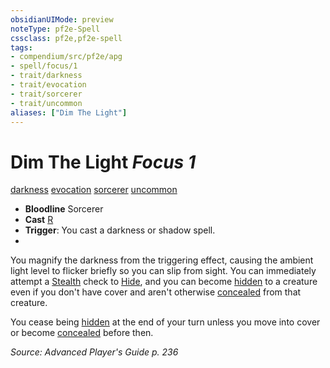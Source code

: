 ```yaml
---
obsidianUIMode: preview
noteType: pf2e-Spell
cssclass: pf2e,pf2e-spell
tags:
- compendium/src/pf2e/apg
- spell/focus/1
- trait/darkness
- trait/evocation
- trait/sorcerer
- trait/uncommon
aliases: ["Dim The Light"]
---
```

# Dim The Light *Focus 1*   
[darkness](rules/traits/darkness.md "Darkness Effect Trait")  [evocation](rules/traits/evocation.md "Evocation School Trait")  [sorcerer](rules/traits/sorcerer.md "Sorcerer Class Trait")  [uncommon](rules/traits/uncommon.md "Uncommon Rarity Trait")  

- **Bloodline** Sorcerer
- **Cast** [R](rules/core-rulebook/chapter-9-playing-the-game.md#Actions "Reaction") 
- **Trigger**: You cast a darkness or shadow spell.
- 

You magnify the darkness from the triggering effect, causing the ambient light level to flicker briefly so you can slip from sight. You can immediately attempt a [Stealth](compendium/skills.md#Stealth) check to [Hide](rules/actions/hide.md), and you can become [hidden](rules/conditions.md#Hidden) to a creature even if you don't have cover and aren't otherwise [concealed](rules/conditions.md#Concealed) from that creature.

You cease being [hidden](rules/conditions.md#Hidden) at the end of your turn unless you move into cover or become [concealed](rules/conditions.md#Concealed) before then.

*Source: Advanced Player's Guide p. 236*